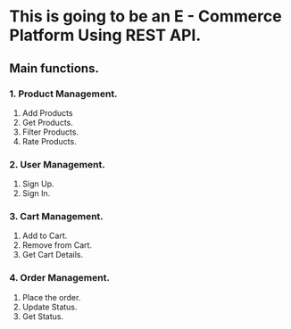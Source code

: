 # This is going to be an E - Commerce Platform Using REST API.

## Main functions.

### 1. Product Management.

1. Add Products
2. Get Products.
3. Filter Products.
4. Rate Products.

### 2. User Management.

1. Sign Up.
2. Sign In.

### 3. Cart Management.

1. Add to Cart.
2. Remove from Cart.
3. Get Cart Details.

### 4. Order Management.

1. Place the order.
2. Update Status.
3. Get Status.
